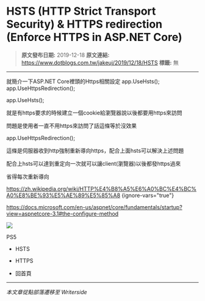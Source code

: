 # HSTS (HTTP Strict Transport Security) &amp; HTTPS redirection (Enforce HTTPS in ASP.NET Core)

> **原文發布日期:** 2019-12-18
> **原文連結:** https://www.dotblogs.com.tw/jakeuj/2019/12/18/HSTS
> **標籤:** 無

---

就簡介一下ASP.NET Core裡頭的Https相關設定
app.UseHsts();
app.UseHttpsRedirection();

app.UseHsts();

就是有https要求的時候建立一個cookie給瀏覽器說以後都要用https來訪問

問題是使用者一直不用https來訪問了話這條等於沒效果

app.UseHttpsRedirection();

這條是伺服器收到http強制重新導向https，配合上面hsts可以解決上述問題

配合上hsts可以達到重定向一次就可以讓client(瀏覽器)以後都發https過來

省得每次重新導向

<https://zh.wikipedia.org/wiki/HTTP%E4%B8%A5%E6%A0%BC%E4%BC%A0%E8%BE%93%E5%AE%89%E5%85%A8>
{ignore-vars="true"}

<https://docs.microsoft.com/en-us/aspnet/core/fundamentals/startup?view=aspnetcore-3.1#the-configure-method>

![](https://card.psnprofiles.com/1/jakeuj.png)

PS5

* HSTS
* HTTPS

* 回首頁

---

*本文章從點部落遷移至 Writerside*
